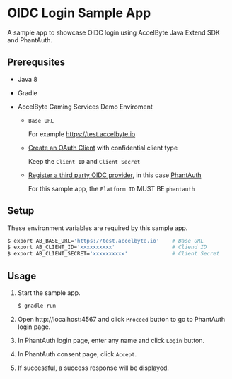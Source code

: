 # OIDC Login Sample App

A sample app to showcase OIDC login using AccelByte Java Extend SDK and PhantAuth. 

## Prerequsites

* Java 8

* Gradle

* AccelByte Gaming Services Demo Enviroment

    * `Base URL` 
      
        For example https://test.accelbyte.io

    * [Create an OAuth Client](https://docs.accelbyte.io/gaming-services/services/access/reference/authorization/manage-access-control-for-applications/#create-an-iam-client) with confidential client type 

        Keep the `Client ID` and `Client Secret`

    * [Register a third party OIDC provider](https://docs.accelbyte.io/gaming-services/services/access/reference/authentication/oidc-identity/), in this case [PhantAuth](https://phantauth.net/)

        For this sample app, the `Platform ID` MUST BE `phantauth`

## Setup

These environment variables are required by this sample app.

```bash
$ export AB_BASE_URL='https://test.accelbyte.io'    # Base URL
$ export AB_CLIENT_ID='xxxxxxxxxx'                  # Cliend ID
$ export AB_CLIENT_SECRET='xxxxxxxxxx'              # Client Secret
```

## Usage

1. Start the sample app.

    ```bash
    $ gradle run
    ```

2. Open http://localhost:4567 and click `Proceed` button to go to PhantAuth login page.

3. In PhantAuth login page, enter any name and click `Login` button.

4. In PhantAuth consent page, click `Accept`.

5. If successful, a success response will be displayed.


